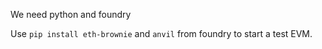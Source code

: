
We need python and foundry

Use `pip install eth-brownie` and `anvil` from foundry to start a test EVM.
